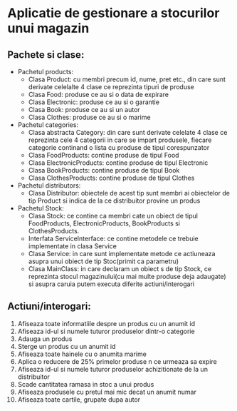 # Aplicatie de gestionare a stocurilor unui magazin

## Pachete si clase:
- Pachetul products:
  * Clasa Product: cu membri precum id, nume, pret etc., din care sunt derivate celelalte 4 clase ce reprezinta tipuri de produse
  * Clasa Food: produse ce au si o data de expirare
  * Clasa Electronic: produse ce au si o garantie
  * Clasa Book: produse ce au si un autor
  * Clasa Clothes: produse ce au si o marime
- Pachetul categories:
  * Clasa abstracta Category: din care sunt derivate celelate 4 clase ce reprezinta cele 4 categorii in care se impart produsele, fiecare categorie continand o lista cu produse de tipul corespunzator
  * Clasa FoodProducts: contine produse de tipul Food
  * Clasa ElectronicProducts: contine produse de tipul Electronic
  * Clasa BookProducts: contine produse de tipul Book
  * Clasa ClothesProducts: contine produse de tipul Clothes
- Pachetul distributors:
  * Clasa Distributor: obiectele de acest tip sunt membri ai obiectelor de tip Product si indica de la ce distribuitor provine un produs
- Pachetul Stock:
  * Clasa Stock: ce contine ca membri cate un obiect de tipul FoodProducts, ElectronicProducts, BookProducts si ClothesProducts.
  * Interfata ServiceInterface: ce contine metodele ce trebuie implementate in clasa Service
  * Clasa Service: in care sunt implementate metode ce actiuneaza asupra unui obiect de tip Stoc(primit ca parametru)
  * Clasa MainClass: in care declaram un obiect s de tip Stock, ce reprezinta stocul magazinului(cu mai multe produse deja adaugate) si asupra caruia putem executa diferite actiuni/interogari

## Actiuni/interogari:
1. Afiseaza toate informatiile despre un produs cu un anumit id
2. Afiseaza id-ul si numele tuturor produselor dintr-o categorie
3. Adauga un produs
4. Sterge un produs cu un anumit id
5. Afiseaza toate hainele cu o anumita marime
6. Aplica o reducere de 25% primelor produse n ce urmeaza sa expire
7. Afiseaza id-ul si numele tuturor produselor achizitionate de la un distribuitor
8. Scade cantitatea ramasa in stoc a unui produs
9. Afiseaza produsele cu pretul mai mic decat un anumit numar
10. Afiseaza toate cartile, grupate dupa autor
